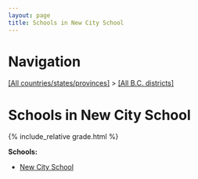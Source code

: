 ```yaml
---
layout: page
title: Schools in New City School
---
```

# Navigation

[[All countries/states/provinces]](../..) > [[All B.C. districts]](..)

# Schools in New City School

{% include_relative grade.html %}

**Schools:**

- [New City School](New_City_School.md)

